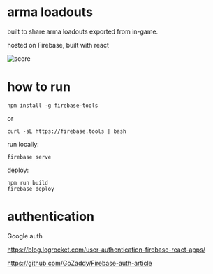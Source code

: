 ﻿# arma loadouts
 
 built to share arma loadouts exported from in-game.

hosted on Firebase, built with react

![score](https://www.code-inspector.com/project/29388/status/svg)


# how to run

```
npm install -g firebase-tools
```
or
```
curl -sL https://firebase.tools | bash
```

run locally:
```
firebase serve
```
deploy:
```
npm run build
firebase deploy
```

# authentication

Google auth

https://blog.logrocket.com/user-authentication-firebase-react-apps/

https://github.com/GoZaddy/Firebase-auth-article
